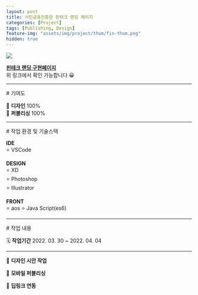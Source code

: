 ```yaml
---
layout: post
title: 서민금융진흥원 핀테크 랜딩 페이지
categories: [Project]
tags: [Publishing, Design]
feature-img: "assets/img/project/thum/fin-thum.png"
hidden: true
---
```


<p style="">
<img class="ylong-img" src="{{ site.baseurl }}/assets/img/project/fintech.jpg">
</p> 

**[핀테크 랜딩 구현페이지](https://yi-jeong.github.io/portfolio/portCode/port-06/index.html)**  
위 링크에서 확인 가능합니다 😀  

----

<p class="box-title"># 기여도</p>

🎨 **디자인** 100%  
📝 **퍼블리싱** 100%  

----
<p class="box-title"># 작업 환경 및 기술스택</p>

**IDE**   
   ⭐️ VSCode  

**DESIGN**  
   ⭐️ XD  
   ⭐️ Photoshop  
   ⭐️ Illustrator  

**FRONT**  
   ⭐️ aos
   ⭐️ Java Script(es6)

----

<p class="box-title"># 작업 내용</p>

🗓 **작업기간**  2022. 03. 30 ~ 2022. 04. 04

--- 

📌 **디자인 시안 작업**   

📌 **모바일 퍼블리싱**  

📌 **딥링크 연동**


